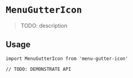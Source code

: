 # `MenuGutterIcon`

> TODO: description

## Usage

```
import MenuGutterIcon from 'menu-gutter-icon'

// TODO: DEMONSTRATE API
```
